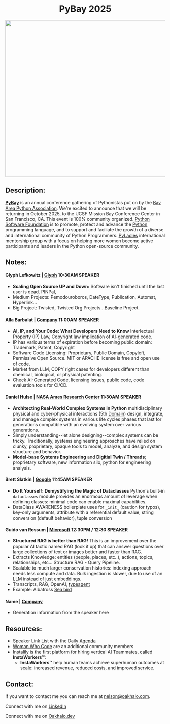 <h1 align="center">PyBay 2025</h1>

<p align="center"><a href="https://pybay.org/"><img width="1572" height="492" alt="image" src="https://github.com/user-attachments/assets/a7e54647-fe20-4691-829c-1beaf1953f89" /></a></p>

## Description:
**[PyBay](https://pybay.org/)** is an annual conference gathering of Pythonistas put on by the [Bay Area Python Association](https://www.bapya.org/). We’re excited to announce that we will be returning in October 2025, to the UCSF Mission Bay Conference Center in San Francisco, CA. This event is 100% community organized. [Python Software Foundation](https://www.python.org/psf-landing/) is to promote, protect and advance the [Python](https://www.python.org/) programming language, and to support and faciliate the growth of a diverse and international community of Python Programmers. [PyLadies](https://pyladies.com/) international mentorship group with a focus on helping more women become active participants and leaders in the Python open-source community. 

## Notes:
#### Glyph Lefkowitz | [Glyph](https://www.linkedin.com/in/glyph/) 10:30AM SPEAKER
- **Scaling Open Source UP and Down:** Software isn't finished until the last user is dead. PINPal,
- Medium Projects: Pemodouroboros, DateType, Publication, Automat, Hyperlink...
- Big Project: Twisted, Twisted Org Projects...Baseline Project.

#### Alla Barbalat | [Company](https://www.linkedin.com/in/allabarbalat/) 11:00AM SPEAKER
- **AI, IP, and Your Code: What Developers Need to Know** Interlectual Property (IP) Law, Copyright law implication of AI-generated code. 
- IP has various terms of expiration before becoming public domain: Trademark, Patent, Copyright
- Software Code Licensing: Proprietary, Public Domain, Copyleft, Permissive Open Source. MIT or APACHE license is free and open use of code.
- Market from LLM, COPY right cases for developers different than chemical, biological, or physical patenting.
- Check AI-Generated Code, licensing issues, public code, code evaluation tools for CI/CD.

#### Daniel Hulse | [NASA Ames Research Center](https://www.linkedin.com/in/hulsedaniel/) 11:30AM SPEAKER
- **Architecting Real-World Complex Systems in Python** multidisciplinary physical and cyber-physical interactions (5th [Domain](https://www.cfr.org/book/fifth-domain)) design, integrate, and manage complex systems in various life cycles phases that last for generations compatible with an evolving system over various generations. 
- Simply understanding--let alone designing--complex systems can be tricky. Traditionally, systems engineering approaches have relied on clunky, proprietary, opaque tools to model, analyze, and design system structure and behavior.
- **Model-base Systems Engineering** and **Digitial Twin / Threads**; proprietary software, new information silo, python for engineering analysis. 

#### Brett Slatkin | [Google](https://www.linkedin.com/in/bslatkin/) 11:45AM SPEAKER
- **Do It Yourself: Demystifying the Magic of Dataclasses** Python's built-in `dataclasses` module provides an enormous amount of leverage when defining classes: minimal code can enable maximal capabilities.
- DataClass AWARENESS boilerplate uses for `_init_` (caution for typos), key-only arguments, attribute with a referential default value, string conversion (default behavior), tuple conversion

#### Guido van Rossum | [Microsoft](https://www.linkedin.com/in/guido-van-rossum-4a0756/) 12:30PM / 12:30 SPEAKER
- **Structured RAG is better than RAG!** This is an improvement over the popular AI tactic named RAG (look it up) that can answer questions over large collections of text or images better and faster than RAG.
- Extracts Knowledge: entities (people, places, etc..), actions, topics, relationships, etc... Structure RAG - Query Pipeline.
- Scalable to much larger conservation histories: indexing approach needs less compute and data. Bulk ingestion is slower, due to use of an LLM instead of just embeddings.
- Transcripts, RAG, OpenAI, [typeagent](https://www.piwheels.org/project/typeagent/)
- Example: Albatross [Sea bird](https://en.wikipedia.org/wiki/Albatross)

#### Name | [Company](link)
- Generation information from the speaker here


## Resources:
- Speaker Link List with the Daily [Agenda](https://pybay.org/speaking/talk-list-2025/)
- [Woman Who Code](https://womenwhocode.com/) are an additional community members
- [Instalily](https://instalily.ai/) is the first platform for hiring vertical AI Teammates, called **InstaWorkers™**:
    - **InstaWorkers™** help human teams achieve superhuman outcomes at scale: increased revenue, reduced costs, and improved service.

## Contact:
<!--- You can add in your linkedin, medium, stack overflow, dev.to account, etc. here --->
If you want to contact me you can reach me at <nelson@oakhalo.com>.

Connect with me on <a href="https://www.linkedin.com/in/ayla-nelson/">LinkedIn</a>

Connect with me on <a href="https://github.com/oakHalo">Oakhalo.dev</a>

<!-- 
### TODO stx: 
Future Structure (stx):
backend
frontend
images
screenShots [contains video link]
troubleShooting [contains issues resolved]
-->
